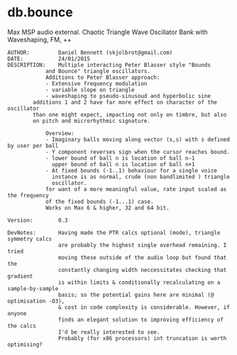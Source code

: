 # db.bounce
Max MSP audio external. Chaotic Triangle Wave Oscillator Bank with Waveshaping, FM, ++


	AUTHOR:			Daniel Bennett (skjolbrot@gmail.com)
	DATE:			24/01/2015
	DESCRIPTION:	Multiple interacting Peter Blasser style "Bounds 	
      			and Bounce" triangle oscillators. 
      			Additions to Peter Blasser approach:
      			- Extensive frequency modulation
      			- variable slope on triangle
      			- waveshaping to pseudo-sinusoud and hyperbolic sine
			additions 1 and 2 have far more effect on character of the oscillator 
			than one might expect, impacting not only on timbre, but also 
			on pitch and microrhythmic signature. 
			
      			Overview:
      			- Imaginary balls moving along vector (s,s) with s defined by user per ball
      			- Y component reverses sign when the cursor reaches bound.
      			- lower bound of ball n is location of ball n-1
      			  upper bound of ball n is location of ball n+1
      			- At fixed bounds (-1..1) behaviour for a single voice 
      			  instance is as normal, crude (non bandlimited ) triangle 
      			  oscillator. 
      			for want of a more meaningful value, rate input scaled as the frequency
      			of the fixed bounds (-1...1) case.
      			Works on Max 6 & higher, 32 and 64 bit.
		
	Version:		0.3
	
	DevNotes:		Having made the PTR calcs optional (mode), triangle symmetry calcs
    				are probably the highest single overhead remaining. I tried
    				moving these outside of the audio loop but found that the
    				constantly changing width neccessitates checking that gradient
    				is within limits & conditionally recalculating on a sample-by-sample
    				basis; so the potential gains here are minimal (@ optimisation -O3),
    				& cost in code complexity is considerable. However, if anyone
    				finds an elegant solution to improving efficiency of the calcs
    				I'd be really interested to see.
    				Probably (for x86 processors) int truncation is worth optimising?
